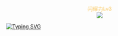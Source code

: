 <div align=center><font color=#fad17c><del>闪耀力Lv3</del></font></div>

<div align=center><img src="https://pic.rmb.bdstatic.com/bjh/news/2a49c6a6c68dae50e852c459302542bf.gif"/></div>

<a href="https://git.io/typing-svg"><img src="https://readme-typing-svg.demolab.com?font=Righteous&pause=1000&color=F7F7F7D4&repeat=false&width=435&lines=pokemon+-----GET+daze%EF%BC%81%EF%BC%81%EF%BC%81" alt="Typing SVG" /></a>

<!--
**Di-teamr/Di-teamr** is a ✨ _special_ ✨ repository because its `README.md` (this file) appears on your GitHub profile.

Here are some ideas to get you started:

- 🔭 I’m currently working on ...
- 🌱 I’m currently learning ...
- 👯 I’m looking to collaborate on ...
- 🤔 I’m looking for help with ...
- 💬 Ask me about ...
- 📫 How to reach me: ...
- 😄 Pronouns: ...
- ⚡ Fun fact: ...
-->
